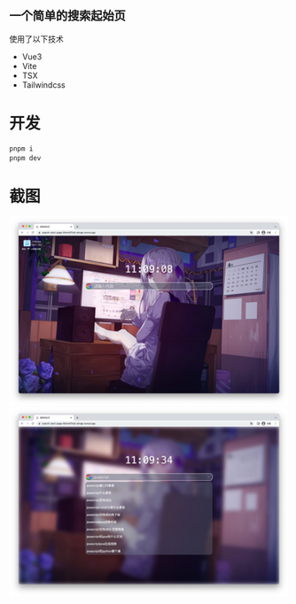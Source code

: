 ## 一个简单的搜索起始页

使用了以下技术

- Vue3
- Vite
- TSX
- Tailwindcss

# 开发

```sh
pnpm i
pnpm dev
```

# 截图

<p align="middle">
<img src="https://github.com/Elmge/search-start-page/blob/master/images/image1.jpg" width="1000" alt="界面" />
<img src="https://github.com/Elmge/search-start-page/blob/master/images/image2.jpg" width="1000" alt="搜索" />
</p>


